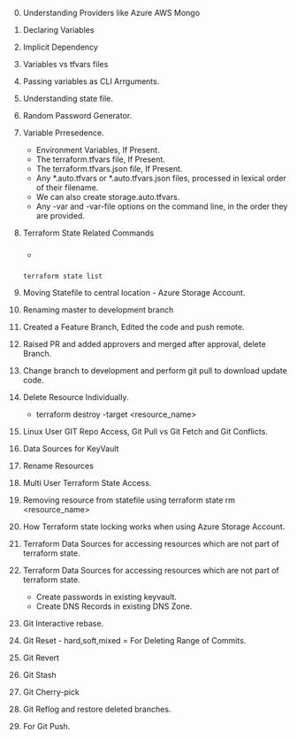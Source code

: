 0. Understanding Providers like Azure AWS Mongo
1. Declaring Variables
2. Implicit Dependency
3. Variables vs tfvars files
4. Passing variables as CLI Arrguments.
5. Understanding state file.
6. Random Password Generator.
7. Variable Prresedence.
    -   Environment Variables, If Present.
    -   The terraform.tfvars file, If Present.
    -   The terraform.tfvars.json file, If Present.
    -   Any *.auto.tfvars or *.auto.tfvars.json files, processed in lexical order of their filename.
    - We can also create storage.auto.tfvars.
    -   Any -var and -var-file options on the command line, in the order they are provided.
8. Terraform State Related Commands
    - ### 
    ```
    terraform state list
    ```
9. Moving Statefile to central location - Azure Storage Account.
10. Renaming master to development branch
11. Created a Feature Branch, Edited the code and push remote.
12. Raised PR and added approvers and merged after approval, delete Branch.
13. Change branch to development and perform git pull to download update code.
14. Delete Resource Individually.
    - terraform destroy -target <resource_name>

15. Linux User GIT Repo Access, Git Pull vs Git Fetch and Git Conflicts.
16. Data Sources for KeyVault
17. Rename Resources
18. Multi User Terraform State Access.
19. Removing resource from statefile using terraform state rm <resource_name>
20. How Terraform state locking works when using Azure Storage Account.
21. Terraform Data Sources for accessing resources which are not part of terraform state.
22. Terraform Data Sources for accessing resources which are not part of terraform state.
    - Create passwords in existing keyvault.
    - Create DNS Records in existing DNS Zone.

23. Git Interactive rebase.
24. Git Reset - hard,soft,mixed = For Deleting Range of Commits.
25. Git Revert
26. Git Stash
27. Git Cherry-pick
28. Git Reflog and restore deleted branches.
29. For Git Push.